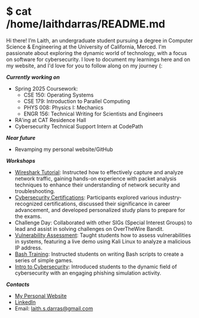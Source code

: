 # $ cat /home/laithdarras/README.md


Hi there! I’m Laith, an undergraduate student pursuing a degree in Computer Science & Engineering at the University of California, Merced. I'm passionate about exploring the dynamic world of technology, with a focus on software for cybersecurity. I love to document my learnings here and on my website, and I'd love for you to follow along on my journey (: 

***Currently working on***
- Spring 2025 Coursework:
  - CSE 150: Operating Systems
  - CSE 179: Introduction to Parallel Computing
  - PHYS 008: Physics I: Mechanics
  - ENGR 156: Technical Writing for Scientists and Engineers
- RA'ing at CAT Residence Hall
- Cybersecurity Technical Support Intern at CodePath

***Near future***
- Revamping my personal website/GitHub

***Workshops***
- [Wireshark Tutorial](https://docs.google.com/presentation/d/1vNO7S748xe_UC13znMxQrTSnGOspBvM5Vyz9mP6SBfg/edit#slide=id.p): Instructed how to effectively capture and analyze network traffic, gaining hands-on experience with packet analysis techniques to enhance their understanding of network security and troubleshooting.
- [Cybersecurity Certifications](https://docs.google.com/presentation/d/1zzFZyQlpoMOEDAlCvY9rzY6ZH6vXCBNTpOz9QCqLVRU/edit#slide=id.g4dfce81f19_0_45): Participants explored various industry-recognized certifications, discussed their significance in career advancement, and developed personalized study plans to prepare for the exams.
- Challenge Day: Collaborated with other SIGs (Special Interest Groups) to lead and assist in solving challenges on OverTheWire Bandit.
- [Vulnerability Assessment](https://docs.google.com/presentation/d/1ClEA5VmBKmM5NXQXfjdY-aImnPm-pKxnvqWGcmaOydA/edit?usp=sharing): Taught students how to assess vulnerabilities in systems, featuring a live demo using Kali Linux to analyze a malicious IP address.
- [Bash Training](https://docs.google.com/presentation/d/1hFHK7Jk5781yM9dm3Uh567RA3r1WjXhkb2DYWC_xLbw/edit?usp=sharing): Instructed students on writing Bash scripts to create a series of simple games.
- [Intro to Cybersecurity](https://docs.google.com/presentation/d/16rIOb4OXDLTl7fMJLLbRUieTu9z9kTiZHWUp6i-gKDE/edit?usp=sharing): Introduced students to the dynamic field of cybersecurity with an engaging phishing simulation activity.

***Contacts***
- [My Personal Website](https://laith.vercel.app/)
- [LinkedIn](https://www.linkedin.com/in/laith-darras/)
- Email: laith.s.darras@gmail.com
